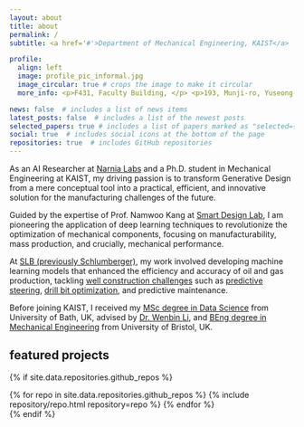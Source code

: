 ```yaml
---
layout: about
title: about
permalink: /
subtitle: <a href='#'>Department of Mechanical Engineering, KAIST</a>

profile:
  align: left
  image: profile_pic_informal.jpg
  image_circular: true # crops the image to make it circular
  more_info: <p>F431, Faculty Building, </p> <p>193, Munji-ro, Yuseong-gu, </p> <p>Daejeon, Republic of Korea</p>

news: false  # includes a list of news items
latest_posts: false  # includes a list of the newest posts
selected_papers: true # includes a list of papers marked as "selected={true}"
social: true  # includes social icons at the bottom of the page
repositories: true  # includes GitHub repositories
---
```


As an AI Researcher at [Narnia Labs](https://www.narnia.ai/) and a Ph.D. student in Mechanical Engineering at KAIST, my driving passion is to transform Generative Design from a mere conceptual tool into a practical, efficient, and innovative solution for the manufacturing challenges of the future. 

Guided by the expertise of Prof. Namwoo Kang at [Smart Design Lab](http://www.smartdesignlab.org/index.html), I am pioneering the application of deep learning techniques to revolutionize the optimization of mechanical components, focusing on manufacturability, mass production, and crucially, mechanical performance.

At [SLB (previously Schlumberger)](https://www.slb.com/), my work involved developing machine learning models that enhanced the efficiency and accuracy of oil and gas production, tackling [well construction challenges](https://www.slb.com/products-and-services/innovating-in-oil-and-gas/drilling/bottomhole-assemblies) such as [predictive steering](https://www.slb.com/products-and-services/innovating-in-oil-and-gas/drilling/bottomhole-assemblies/directional-drilling/autonomous-solutions), [drill bit optimization](https://www.slb.com/products-and-services/innovating-in-oil-and-gas/drilling/bottomhole-assemblies/drill-bits), and predictive maintenance.

Before joining KAIST, I received my [MSc degree in Data Science](https://www.bath.ac.uk/courses/postgraduate-2024/taught-postgraduate-courses/msc-data-science-with-professional-placement/) from University of Bath, UK, advised by [Dr. Wenbin Li](https://peringlab.org/), and [BEng degree in Mechanical Engineering](https://www.bristol.ac.uk/study/undergraduate/2024/mechanical-engineering/beng-mechanical-engineering/) from University of Bristol, UK.

## featured projects

{% if site.data.repositories.github_repos %}
<div class="repositories d-flex flex-wrap flex-md-row flex-column justify-content-between align-items-center">
  {% for repo in site.data.repositories.github_repos %}
    {% include repository/repo.html repository=repo %}
  {% endfor %}
</div>
{% endif %}
